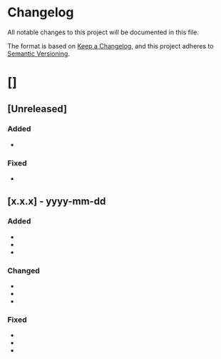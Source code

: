 # Changelog
All notable changes to this project will be documented in this file.

The format is based on [Keep a Changelog](https://keepachangelog.com/en/1.0.0/),
and this project adheres to [Semantic Versioning](https://semver.org/spec/v2.0.0.html).

# []

## [Unreleased]

### Added 

- 

### Fixed

- 

## [x.x.x] - yyyy-mm-dd

### Added

- 
- 
- 

### Changed

- 
- 
- 

### Fixed

- 
- 
- 